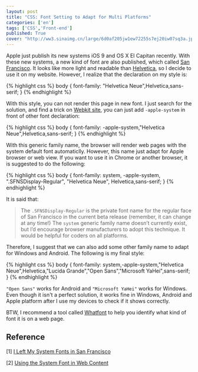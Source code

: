 ```yaml
---
layout: post
title: "CSS: Font Setting to Adapt for Multi Platforms"
categories: ['en']
tags: ['CSS','Front-end']
published: True
cover: "http://ww3.sinaimg.cn/large/6d0af205jw1ew72255s7ej20iw07sq3a.jpg"
---
```


Apple just publish its new systems iOS 9 and OS X EI Capitan recently. With these new systems, a new kind of font are also published, which called [San Francisco](https://developer.apple.com/videos/wwdc/2015/?id=804). It looks like more light and readable than [Helvetica](https://en.wikipedia.org/wiki/Helvetica), so I decide to use it on my website. However, I realize that the declaration on my style is:

{% highlight css %}
body {
  font-family: "Helvetica Neue",Helvetica,sans-serif;
}
{% endhighlight %}

With this style, you can not render this page in new font. I just search for the solution, and find a trick on [Webkit site](https://www.webkit.org/blog/3709/using-the-system-font-in-web-content/), you can just add `-apple-system` in front of other font declaration:

{% highlight css %}
body {
  font-family: -apple-system,"Helvetica Neue",Helvetica,sans-serif;
}
{% endhighlight %}

With this generic family name, the browser will render web pages with the system default font automaticlly. However, this name just adapt for Apple browser or web view. If you want to use it in Chrome or another browser, it is suggested to do the following:

{% highlight css %}
body {
  font-family: system, -apple-system, ".SFNSDisplay-Regular", "Helvetica Neue", Helvetica,sans-serif;
}
{% endhighlight %} 

It is said that:

> The `.SFNSDisplay-Regular` is the private font name for the regular face of San Francisco in the current beta release (remember, it can change at any time!)
> The `system` generic family name doesn’t currently exist, but I’d encourage browser manufacturers to adopt this technique. It would be helpful for coders on all platforms.

Therefore, I suggest that we can also add some other family name to adapt for Windows and Android. The following is my final style:

{% highlight css %}
body {
  font-family: system,-apple-system,"Helvetica Neue",Helvetica,"Lucida Grande","Open Sans","Microsoft YaHei",sans-serif;
}
{% endhighlight %}

`"Open Sans"` works for Android and `"Microsoft YaHei"` works for Windows. Even though it isn't a perfect solution, it works fine in Windows, Android and Apple platform after I use my devices to check if it shows correctly.

BTW, I recommend a tool called [Whatfont](http://chengyinliu.com/whatfont.html) to help you identify what kind of font it is on a web page. 

## Reference
[1] [I Left My System Fonts in San Francisco](http://furbo.org/2015/07/09/i-left-my-system-fonts-in-san-francisco/) 

[2] [Using the System Font in Web Content](https://www.webkit.org/blog/3709/using-the-system-font-in-web-content/) 